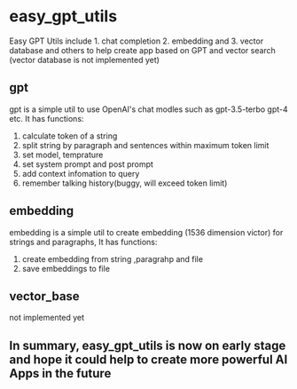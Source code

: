 # easy_gpt_utils
Easy GPT Utils include 1. chat completion 2. embedding and 3. vector database and others to help create app based on GPT and vector search
(vector database is not implemented yet)

## gpt
gpt is a simple util to use OpenAI's chat modles such as gpt-3.5-terbo gpt-4 etc. It has functions:
1. calculate token of a string
2. split string by paragraph and sentences within maximum token limit
3. set model, temprature
4. set system prompt and post prompt
5. add context infomation to query
6. remember talking history(buggy, will exceed token limit)

## embedding
embedding is a simple util to create embedding (1536 dimension victor) for strings and paragraphs, It has functions:
1. create embedding from string ,paragrahp and file
2. save embeddings to file

## vector_base
not implemented yet


## In summary, easy_gpt_utils is now on early stage and hope it could help to create more powerful AI Apps in the future
